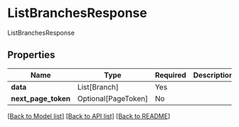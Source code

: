 # ListBranchesResponse

ListBranchesResponse

## Properties
| Name | Type | Required | Description |
| ------------ | ------------- | ------------- | ------------- |
**data** | List[Branch] | Yes |  |
**next_page_token** | Optional[PageToken] | No |  |


[[Back to Model list]](../../../../README.md#models-v2-link) [[Back to API list]](../../../../README.md#apis-v2-link) [[Back to README]](../../../../README.md)
